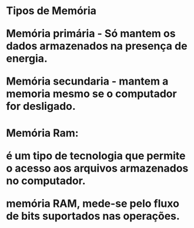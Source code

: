 <h1> Tipos de Memória
<p>Memória primária - Só mantem os dados armazenados na presença de energia.
<p>Memória secundaria - mantem a memoria mesmo se o computador for desligado.
<h1>Memória Ram:
  <p>é um tipo de tecnologia que permite o acesso aos arquivos armazenados no computador.
  <p>memória RAM, mede-se pelo fluxo de bits suportados nas operações.
